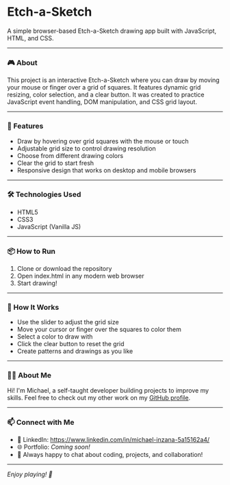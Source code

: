 # Etch-a-Sketch

A simple browser-based Etch-a-Sketch drawing app built with JavaScript, HTML, and CSS.

---

### 🎮 About

This project is an interactive Etch-a-Sketch where you can draw by moving your mouse or finger over a grid of squares. It features dynamic grid resizing, color selection, and a clear button. It was created to practice JavaScript event handling, DOM manipulation, and CSS grid layout.

---

### 🚀 Features

- Draw by hovering over grid squares with the mouse or touch
- Adjustable grid size to control drawing resolution
- Choose from different drawing colors
- Clear the grid to start fresh
- Responsive design that works on desktop and mobile browsers

---

### 🛠️ Technologies Used

- HTML5
- CSS3
- JavaScript (Vanilla JS)

---

### 📦 How to Run

1. Clone or download the repository
2. Open index.html in any modern web browser
3. Start drawing!

---

### 🎯 How It Works

- Use the slider to adjust the grid size
- Move your cursor or finger over the squares to color them
- Select a color to draw with
- Click the clear button to reset the grid
- Create patterns and drawings as you like

---

### 👨‍💻 About Me

Hi! I'm Michael, a self-taught developer building projects to improve my skills. Feel free to check out my other work on my [GitHub profile](https://github.com/miiv0).

---

### 📫 Connect with Me

- 💼 LinkedIn: https://www.linkedin.com/in/michael-inzana-5a15162a4/  
- 🌐 Portfolio: *Coming soon!*  
- 💬 Always happy to chat about coding, projects, and collaboration!

---

*Enjoy playing! 🎉*
